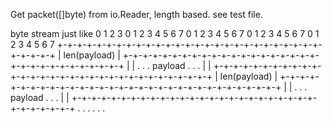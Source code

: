 Get packet([]byte) from io.Reader, length based.
see test file.

byte stream just like
0               1               2               3
0 1 2 3 4 5 6 7 0 1 2 3 4 5 6 7 0 1 2 3 4 5 6 7 0 1 2 3 4 5 6 7 
+-+-+-+-+-+-+-+-+-+-+-+-+-+-+-+-+-+-+-+-+-+-+-+-+-+-+-+-+-+-+-+
|                        len(payload)                         |
+-+-+-+-+-+-+-+-+-+-+-+-+-+-+-+-+-+-+-+-+-+-+-+-+-+-+-+-+-+-+-+
|                                                             |
.                                                             .
.                           payload                           .
.                                                             .
|                                                             |
+-+-+-+-+-+-+-+-+-+-+-+-+-+-+-+-+-+-+-+-+-+-+-+-+-+-+-+-+-+-+-+
|                        len(payload)                         |
+-+-+-+-+-+-+-+-+-+-+-+-+-+-+-+-+-+-+-+-+-+-+-+-+-+-+-+-+-+-+-+
|                                                             |
.                                                             .
.                           payload                           .
.                                                             .
|                                                             |
+-+-+-+-+-+-+-+-+-+-+-+-+-+-+-+-+-+-+-+-+-+-+-+-+-+-+-+-+-+-+-+
.                                                             .
.                                                             .
.                                                             .
